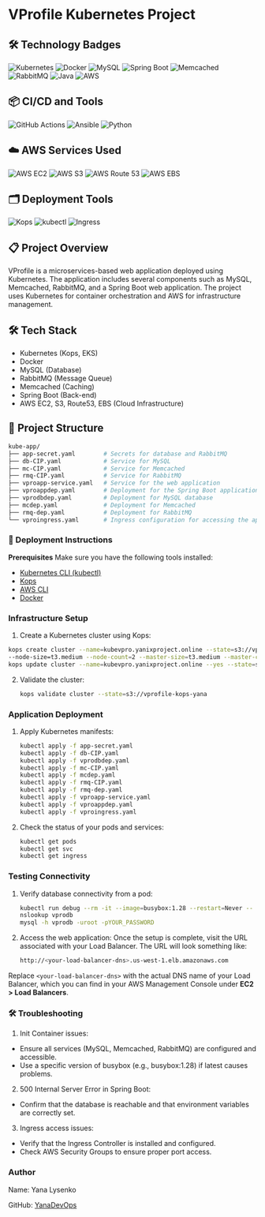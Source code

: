 # VProfile Kubernetes Project

## 🛠️ Technology Badges
![Kubernetes](https://img.shields.io/badge/Kubernetes-v1.20-blue)
![Docker](https://img.shields.io/badge/Docker-latest-blue)
![MySQL](https://img.shields.io/badge/MySQL-5.7-orange)
![Spring Boot](https://img.shields.io/badge/Spring%20Boot-2.5.0-brightgreen)
![Memcached](https://img.shields.io/badge/Memcached-1.6-lightgrey)
![RabbitMQ](https://img.shields.io/badge/RabbitMQ-3.9.5-orange)
![Java](https://img.shields.io/badge/Java-11-blue)
![AWS](https://img.shields.io/badge/AWS-EC2%20%7C%20S3-yellow)

## 📦 CI/CD and Tools
![GitHub Actions](https://img.shields.io/badge/GitHub%20Actions-CI%2FCD-brightgreen)
![Ansible](https://img.shields.io/badge/Ansible-2.9-blue)
![Python](https://img.shields.io/badge/Python-3.8-green)

## ☁️ AWS Services Used
![AWS EC2](https://img.shields.io/badge/AWS-EC2-yellow)
![AWS S3](https://img.shields.io/badge/AWS-S3-yellow)
![AWS Route 53](https://img.shields.io/badge/AWS-Route%2053-yellowgreen)
![AWS EBS](https://img.shields.io/badge/AWS-EBS-blueviolet)

## 🗂️ Deployment Tools
![Kops](https://img.shields.io/badge/Kops-v1.19-blue)
![kubectl](https://img.shields.io/badge/Kubectl-v1.20-blue)
![Ingress](https://img.shields.io/badge/Ingress-Nginx-brightgreen)

## 📋 Project Overview
VProfile is a microservices-based web application deployed using Kubernetes. The application includes several components such as MySQL, Memcached, RabbitMQ, and a Spring Boot web application. The project uses Kubernetes for container orchestration and AWS for infrastructure management.

## 🛠️ Tech Stack
* Kubernetes (Kops, EKS)
* Docker
* MySQL (Database)
* RabbitMQ (Message Queue)
* Memcached (Caching)
* Spring Boot (Back-end)
* AWS EC2, S3, Route53, EBS (Cloud Infrastructure)

## 📁 Project Structure
```bash
kube-app/
├── app-secret.yaml        # Secrets for database and RabbitMQ
├── db-CIP.yaml            # Service for MySQL
├── mc-CIP.yaml            # Service for Memcached
├── rmq-CIP.yaml           # Service for RabbitMQ
├── vproapp-service.yaml   # Service for the web application
├── vproappdep.yaml        # Deployment for the Spring Boot application
├── vprodbdep.yaml         # Deployment for MySQL database
├── mcdep.yaml             # Deployment for Memcached
├── rmq-dep.yaml           # Deployment for RabbitMQ
└── vproingress.yaml       # Ingress configuration for accessing the application
```

### 🚀 Deployment Instructions
**Prerequisites**
Make sure you have the following tools installed:
- [Kubernetes CLI (kubectl)](https://kubernetes.io/docs/reference/kubectl/)
- [Kops](https://kops.sigs.k8s.io/)
- [AWS CLI](https://aws.amazon.com/cli/)
- [Docker](https://www.docker.com/)

### Infrastructure Setup
1. Create a Kubernetes cluster using Kops:
  ```bash
  kops create cluster --name=kubevpro.yanixproject.online --state=s3://vprofile-kops-yana --zones=us-west-1a \
  --node-size=t3.medium --node-count=2 --master-size=t3.medium --master-count=1 --dns-zone=yanixproject.online
  kops update cluster --name=kubevpro.yanixproject.online --yes --state=s3://vprofile-kops-yana
  ```
2. Validate the cluster:
   ```bash
   kops validate cluster --state=s3://vprofile-kops-yana
   ```

### Application Deployment
1. Apply Kubernetes manifests:
   ```bash
   kubectl apply -f app-secret.yaml
   kubectl apply -f db-CIP.yaml
   kubectl apply -f vprodbdep.yaml
   kubectl apply -f mc-CIP.yaml
   kubectl apply -f mcdep.yaml
   kubectl apply -f rmq-CIP.yaml
   kubectl apply -f rmq-dep.yaml
   kubectl apply -f vproapp-service.yaml
   kubectl apply -f vproappdep.yaml
   kubectl apply -f vproingress.yaml
   ```
2. Check the status of your pods and services:
   ```bash
   kubectl get pods
   kubectl get svc
   kubectl get ingress
   ```

### Testing Connectivity
1. Verify database connectivity from a pod:
   ```bash
   kubectl run debug --rm -it --image=busybox:1.28 --restart=Never -- sh
   nslookup vprodb
   mysql -h vprodb -uroot -pYOUR_PASSWORD
   ```
2. Access the web application:
   Once the setup is complete, visit the URL associated with your Load Balancer. The URL will look something like:
   ```bash
   http://<your-load-balancer-dns>.us-west-1.elb.amazonaws.com
   ```
Replace `<your-load-balancer-dns>` with the actual DNS name of your Load Balancer, which you can find in your AWS Management Console under **EC2 > Load Balancers**.

### 🛠️ Troubleshooting
1. Init Container issues:
* Ensure all services (MySQL, Memcached, RabbitMQ) are configured and accessible.
* Use a specific version of busybox (e.g., busybox:1.28) if latest causes problems.

2. 500 Internal Server Error in Spring Boot:
* Confirm that the database is reachable and that environment variables are correctly set.

3. Ingress access issues:
* Verify that the Ingress Controller is installed and configured.
* Check AWS Security Groups to ensure proper port access.

### Author
Name: Yana Lysenko

GitHub: [YanaDevOps](https://github.com/YanaDevOps)
